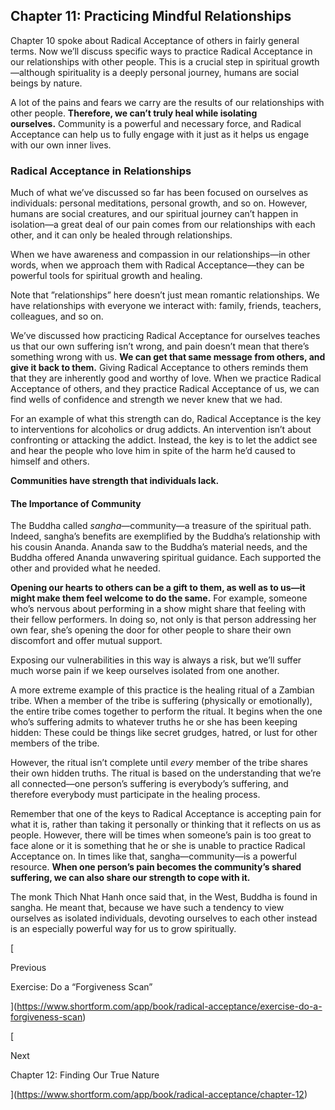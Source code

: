 ## Chapter 11: Practicing Mindful Relationships

Chapter 10 spoke about Radical Acceptance of others in fairly general terms. Now we’ll discuss specific ways to practice Radical Acceptance in our relationships with other people. This is a crucial step in spiritual growth—although spirituality is a deeply personal journey, humans are social beings by nature.

A lot of the pains and fears we carry are the results of our relationships with other people. **Therefore, we can’t truly heal while isolating ourselves.** Community is a powerful and necessary force, and Radical Acceptance can help us to fully engage with it just as it helps us engage with our own inner lives.

### Radical Acceptance in Relationships

Much of what we’ve discussed so far has been focused on ourselves as individuals: personal meditations, personal growth, and so on. However, humans are social creatures, and our spiritual journey can’t happen in isolation—a great deal of our pain comes from our relationships with each other, and it can only be healed through relationships.

When we have awareness and compassion in our relationships—in other words, when we approach them with Radical Acceptance—they can be powerful tools for spiritual growth and healing.

Note that ”relationships” here doesn’t just mean romantic relationships. We have relationships with everyone we interact with: family, friends, teachers, colleagues, and so on.

We’ve discussed how practicing Radical Acceptance for ourselves teaches us that our own suffering isn’t wrong, and pain doesn’t mean that there’s something wrong with us. **We can get that same message from others, and give it back to them.** Giving Radical Acceptance to others reminds them that they are inherently good and worthy of love. When we practice Radical Acceptance of others, and they practice Radical Acceptance of us, we can find wells of confidence and strength we never knew that we had.

For an example of what this strength can do, Radical Acceptance is the key to interventions for alcoholics or drug addicts. An intervention isn’t about confronting or attacking the addict. Instead, the key is to let the addict see and hear the people who love him in spite of the harm he’d caused to himself and others.

**Communities have strength that individuals lack.**

#### The Importance of Community

The Buddha called _sangha_—community—a treasure of the spiritual path. Indeed, sangha’s benefits are exemplified by the Buddha’s relationship with his cousin Ananda. Ananda saw to the Buddha’s material needs, and the Buddha offered Ananda unwavering spiritual guidance. Each supported the other and provided what he needed.

**Opening our hearts to others can be a gift to them, as well as to us—it might make them feel welcome to do the same.** For example, someone who’s nervous about performing in a show might share that feeling with their fellow performers. In doing so, not only is that person addressing her own fear, she’s opening the door for other people to share their own discomfort and offer mutual support.

Exposing our vulnerabilities in this way is always a risk, but we’ll suffer much worse pain if we keep ourselves isolated from one another.

A more extreme example of this practice is the healing ritual of a Zambian tribe. When a member of the tribe is suffering (physically or emotionally), the entire tribe comes together to perform the ritual. It begins when the one who’s suffering admits to whatever truths he or she has been keeping hidden: These could be things like secret grudges, hatred, or lust for other members of the tribe.

However, the ritual isn’t complete until _every_ member of the tribe shares their own hidden truths. The ritual is based on the understanding that we’re all connected—one person’s suffering is everybody’s suffering, and therefore everybody must participate in the healing process.

Remember that one of the keys to Radical Acceptance is accepting pain for what it is, rather than taking it personally or thinking that it reflects on us as people. However, there will be times when someone’s pain is too great to face alone or it is something that he or she is unable to practice Radical Acceptance on. In times like that, sangha—community—is a powerful resource. **When one person’s pain becomes the community’s shared suffering, we can also share our strength to cope with it.**

The monk Thich Nhat Hanh once said that, in the West, Buddha is found in sangha. He meant that, because we have such a tendency to view ourselves as isolated individuals, devoting ourselves to each other instead is an especially powerful way for us to grow spiritually.

[

Previous

Exercise: Do a “Forgiveness Scan”

](https://www.shortform.com/app/book/radical-acceptance/exercise-do-a-forgiveness-scan)

[

Next

Chapter 12: Finding Our True Nature

](https://www.shortform.com/app/book/radical-acceptance/chapter-12)